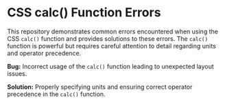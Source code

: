 # CSS calc() Function Errors

This repository demonstrates common errors encountered when using the CSS `calc()` function and provides solutions to these errors.  The `calc()` function is powerful but requires careful attention to detail regarding units and operator precedence.

**Bug:** Incorrect usage of the `calc()` function leading to unexpected layout issues.

**Solution:**  Properly specifying units and ensuring correct operator precedence in the `calc()` function.